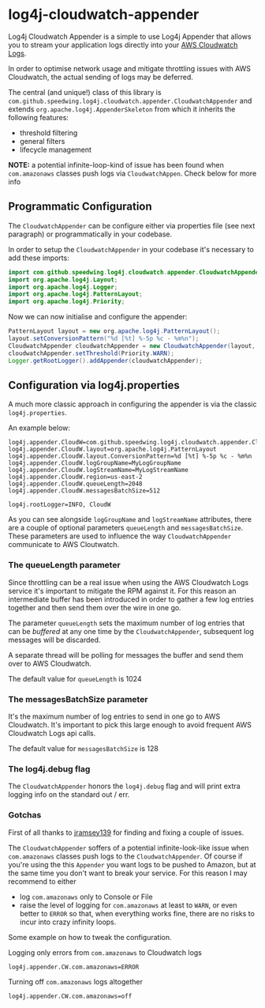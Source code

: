 # log4j-cloudwatch-appender

Log4j Cloudwatch Appender is a simple to use Log4j Appender that allows you to stream your application logs directly into your [AWS Cloudwatch Logs](http://docs.aws.amazon.com/AmazonCloudWatch/latest/logs/WhatIsCloudWatchLogs.html).

In order to optimise network usage and mitigate throttling issues with AWS Cloudwatch, the actual sending of logs may be deferred.
 
The central (and unique!) class of this library is `com.github.speedwing.log4j.cloudwatch.appender.CloudwatchAppender` and extends `org.apache.log4j.AppenderSkeleton` from which it inherits the following features:
* threshold filtering 
* general filters
* lifecycle management

**NOTE:** a potential infinite-loop-kind of issue has been found when `com.amazonaws` classes push logs via `CloudwatchAppen`. Check below for more info

## Programmatic Configuration
 
The `CloudwatchAppender` can be configure either via properties file (see next paragraph) or programmatically in your codebase.

In order to setup the `CloudwatchAppender` in your codebase it's necessary to add these imports:

```java
import com.github.speedwing.log4j.cloudwatch.appender.CloudwatchAppender;
import org.apache.log4j.Layout;
import org.apache.log4j.Logger;
import org.apache.log4j.PatternLayout;
import org.apache.log4j.Priority;
```

Now we can now initialise and configure the appender: 

```java
PatternLayout layout = new org.apache.log4j.PatternLayout();
layout.setConversionPattern("%d [%t] %-5p %c - %m%n");
CloudwatchAppender cloudwatchAppender = new CloudwatchAppender(layout, "MyLogName", "MyStreamName");
cloudwatchAppender.setThreshold(Priority.WARN);
Logger.getRootLogger().addAppender(cloudwatchAppender);
```

## Configuration via log4j.properties

A much more classic approach in configuring the appender is via the classic `log4j.properties`.

An example below:

```properties
log4j.appender.CloudW=com.github.speedwing.log4j.cloudwatch.appender.CloudwatchAppender
log4j.appender.CloudW.layout=org.apache.log4j.PatternLayout
log4j.appender.CloudW.layout.ConversionPattern=%d [%t] %-5p %c - %m%n
log4j.appender.CloudW.logGroupName=MyLogGroupName
log4j.appender.CloudW.logStreamName=MyLogStreamName
log4j.appender.CloudW.region=us-east-2
log4j.appender.CloudW.queueLength=2048
log4j.appender.CloudW.messagesBatchSize=512

log4j.rootLogger=INFO, CloudW
```

As you can see alongside `logGroupName` and `logStreamName` attributes, there are a couple of optional parameters `queueLength` and `messagesBatchSize`.
These parameters are used to influence the way `CloudwatchAppender` communicate to AWS Cloutwatch.

### The queueLength parameter
Since throttling can be a real issue when using the AWS Cloudwatch Logs service it's important to mitigate the RPM against it. For this reason an intermediate buffer
has been introduced in order to gather a few log entries together and then send them over the wire in one go.
 
The parameter `queueLength` sets the maximum number of log entries that can be *buffered* at any one time by the `CloudwatchAppender`, subsequent log messages will be discarded.

A separate thread will be polling for messages the buffer and send them over to AWS Cloudwatch.

The default value for `queueLength` is 1024

### The messagesBatchSize parameter
It's the maximum number of log entries to send in one go to AWS Cloudwatch. It's important to pick this large enough to avoid frequent AWS Cloudwatch Logs api calls.

The default value for `messagesBatchSize` is 128

### The log4j.debug flag
The `CloudwatchAppender` honors the `log4j.debug` flag and will print extra logging info on the standard out / err.

### Gotchas
First of all thanks to [jramsey139](https://github.com/jramsey139) for finding and fixing a couple of issues.

The `CloudwatchAppender` soffers of a potential infinite-look-like issue when `com.amazonaws` classes push logs to the 
 `CloudwatchAppender`. Of course if you're using the this `Appender` you want logs to be pushed to Amazon, but at the 
 same time you don't want to break your service. For this reason I may recommend to either
 
 * log `com.amazonaws` only to Console or File
 * raise the level of logging for `com.amazonaws` at least to `WARN`, or even better to `ERROR` so that, when everything
 works fine, there are no risks to incur into crazy infinity loops.
 
 
Some example on how to tweak the configuration.

Logging only errors from `com.amazonaws` to Cloudwatch logs
```properties
log4j.appender.CW.com.amazonaws=ERROR
```

Turning off `com.amazonaws` logs altogether 
```properties
log4j.appender.CW.com.amazonaws=off
```
